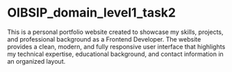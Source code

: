 # OIBSIP_domain_level1_task2
This is a personal portfolio website created to showcase my skills, projects, and professional background as a Frontend Developer. 
The website provides a clean, modern, and fully responsive user interface that highlights my technical expertise, educational background, and contact information in an organized layout.
